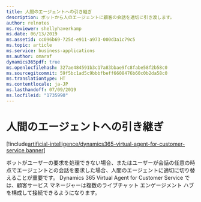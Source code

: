 ```yaml
---
title: 人間のエージェントへの引き継ぎ
description: ボットから人のエージェントに顧客の会話を適切に引き渡します。
author: relnotes
ms.reviewer: shellyhaverkamp
ms.date: 06/13/2019
ms.assetid: cc096b69-725d-e911-a973-000d3a1c79c5
ms.topic: article
ms.service: business-applications
ms.author: omaraf
dynamics365pdf: true
ms.openlocfilehash: 327ae484591b3c17a83bbae9fc8fabe58f2b58c0
ms.sourcegitcommit: 59f5bc1ad5c9bbbfbeff6608476b60c0b2da58c0
ms.translationtype: HT
ms.contentlocale: ja-JP
ms.lasthandoff: 07/09/2019
ms.locfileid: "1735990"
---
```

# <a name="handoff-to-a-human-agent"></a>人間のエージェントへの引き継ぎ

[!include[artificial-intelligence/dynamics365-virtual-agent-for-customer-service banner](../includes/artificial-intelligence/dynamics365-virtual-agent-for-customer-service.md)]

ボットがユーザーの要求を処理できない場合、またはユーザーが会話の任意の時点でエージェントとの会話を要求した場合、人間のエージェントに適切に切り替えることが重要です。 Dynamics 365 Virtual Agent for Customer Service では、顧客サービス マネージャーは複数のライブチャット エンゲージメント ハブを構成して接続できるようになります。